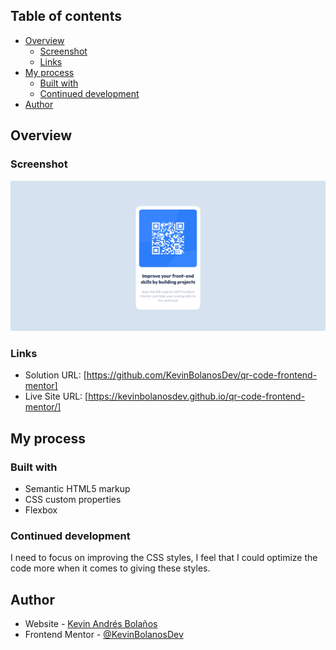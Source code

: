 ## Table of contents

- [Overview](#overview)
  - [Screenshot](#screenshot)
  - [Links](#links)
- [My process](#my-process)
  - [Built with](#built-with)
  - [Continued development](#continued-development)
- [Author](#author)

## Overview

### Screenshot

![](./images/Screenshot%202023-12-23%20at%2010-25-39%20Frontend%20Mentor%20QR%20code%20component.png)

### Links

- Solution URL: [https://github.com/KevinBolanosDev/qr-code-frontend-mentor]
- Live Site URL: [https://kevinbolanosdev.github.io/qr-code-frontend-mentor/]

## My process

### Built with

- Semantic HTML5 markup
- CSS custom properties
- Flexbox

### Continued development

I need to focus on improving the CSS styles, I feel that I could optimize the code more when it comes to giving these styles.

## Author

- Website - [Kevin Andrés Bolaños](https://kevin-bolanos-dev-cv.netlify.app/)
- Frontend Mentor - [@KevinBolanosDev](https://www.frontendmentor.io/profile/KevinBolanosDev)
